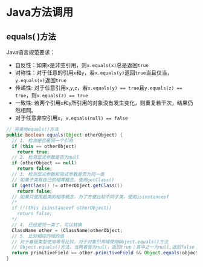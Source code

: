 # Java方法调用









## equals( )方法

Java语言规范要求：

- 自反性：如果`x`是非空引用，则`x.equals(x)`总是返回`true`
- 对称性：对于任意的引用`x`和`y`，若`x.equals(y)`返回`true`当且仅当，`y.equals(x)`返回`true`
- 传递性: 对于任意引用`x`,`y`,`z`，若`x.equals(y) == true`且`y.equals(z) == true`，则`x.equals(z) == true`
- 一致性: 若两个引用`x`和`y`所引用的对象没有发生变化，则重复若干次，结果仍然相同。
- 对于任意非空引用`x`，`x.equals(null) == false`

```java
// 完美地equals()方法
public boolean equals(Object otherObject) {
  // 1. 检测是否是同一个引用
  if (this == otherObject)
    return true;
  // 2. 检测显式参数是否为null
  if (otherObject == null)
    return false;
  // 3. 检测显式参数和隐式参数是否为同一类
  // 如果子类有自己的相等概念，使用getClass()
  if (getClass() != otherObject.getClass())
    return false;
  // 如果只使用超类的相等概念，为了方便比较不同子类，使用isinstanceof
  /*
  if (!(this isinstanceof otherObject))
    return false;
  */
  // 4. 已经是同一类了，可以转换
  ClassName other = (ClassName)otherObject;
  // 5. 比较相应的域的值
  // 对于基础类型使用等号比较，对于对象引用域使用Object.equals()方法
  // Object.equals()方法，当两者皆为null，返回true；其中之一为null,返回false；若两者都不为null,则调用a.equals(b)方法。
  return primitiveField == other.primitiveField && Object.equals(objectReferenceField, other.objectReferenceField);
}
```

